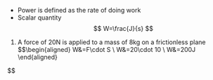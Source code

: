 - Power is defined as the rate of doing work
- Scalar quantity
$$
W=\frac{J}{s}
$$
1. A force of 20N is applied to a mass of 8kg on a frictionless plane
$$\begin{aligned}
W&=F\cdot S \\
W&=20\cdot 10 \\
W&=200J
\end{aligned}

$$

